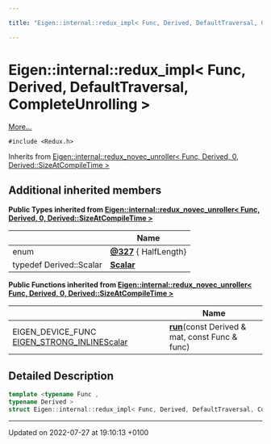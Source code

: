 ```yaml
---

title: "Eigen::internal::redux_impl< Func, Derived, DefaultTraversal, CompleteUnrolling >"

---
```


# Eigen::internal::redux_impl< Func, Derived, DefaultTraversal, CompleteUnrolling >



 [More...](#detailed-description)


`#include <Redux.h>`

Inherits from [Eigen::internal::redux_novec_unroller< Func, Derived, 0, Derived::SizeAtCompileTime >](http://example.org/classes/structeigen_1_1internal_1_1redux__novec__unroller/)

## Additional inherited members

**Public Types inherited from [Eigen::internal::redux_novec_unroller< Func, Derived, 0, Derived::SizeAtCompileTime >](http://example.org/classes/structeigen_1_1internal_1_1redux__novec__unroller/)**

|                | Name           |
| -------------- | -------------- |
| enum| **[@327](http://example.org/classes/structeigen_1_1internal_1_1redux__novec__unroller/#enum-@327)** { HalfLength} |
| typedef Derived::Scalar | **[Scalar](http://example.org/classes/structeigen_1_1internal_1_1redux__novec__unroller/#typedef-scalar)**  |

**Public Functions inherited from [Eigen::internal::redux_novec_unroller< Func, Derived, 0, Derived::SizeAtCompileTime >](http://example.org/classes/structeigen_1_1internal_1_1redux__novec__unroller/)**

|                | Name           |
| -------------- | -------------- |
| EIGEN_DEVICE_FUNC <a href="http://example.org/files/macros_8h/#define-eigen-strong-inline">EIGEN_STRONG_INLINE</a><a href="http://example.org/classes/structeigen_1_1internal_1_1redux__novec__unroller/#typedef-scalar">Scalar</a> | **[run](http://example.org/classes/structeigen_1_1internal_1_1redux__novec__unroller/#function-run)**(const Derived & mat, const Func & func) |


## Detailed Description

```cpp
template <typename Func ,
typename Derived >
struct Eigen::internal::redux_impl< Func, Derived, DefaultTraversal, CompleteUnrolling >;
```

-------------------------------

Updated on 2022-07-27 at 19:10:13 +0100